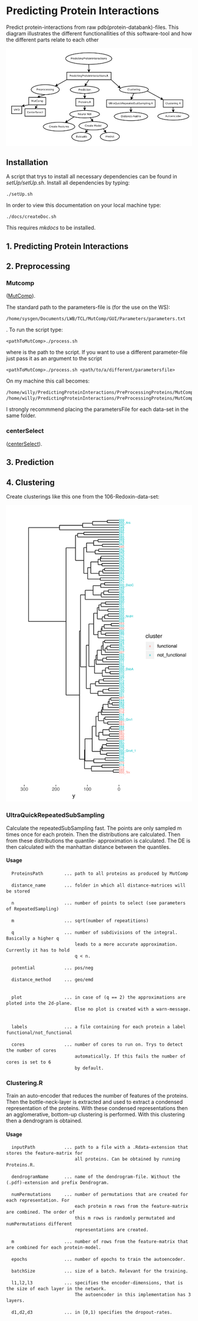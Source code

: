 # Predicting Protein Interactions
Predict protein-interactions from raw pdb(protein-databank)-files. 
This diagram illustrates the different functionallities of this software-tool and how the different parts relate to each other


![Diagram1](docs/Diagram.png)



## Installation
 A script that trys to install all necessary dependencies can be found in *setUp/setUp.sh*. Install all dependencies by typing:
```
./setUp.sh
```
In order to view this documentation on your local machine type:
 
```
./docs/createDoc.sh
```
This requires *mkdocs* to be installed.


## 1. Predicting Protein Interactions


## 2. Preprocessing

### Mutcomp
([MutComp](https://github.com/WillyBruhn/MutComp)). 

The standard path to the parameters-file is (for the use on the WS):
```
/home/sysgen/Documents/LWB/TCL/MutComp/GUI/Parameters/parameters.txt
```
. To run the script type:
```
<pathToMutComp>./process.sh
```
where *<pathToMutComp>* is the path to the script.
If you want to use a different parameter-file just pass it as an argument to the script
```
<pathToMutComp>./process.sh <path/to/a/different/parametersfile>
```
On my machine this call becomes: 
```
/home/willy/PredictingProteinInteractions/PreProcessingProteins/MutComp/./process.sh /home/willy/PredictingProteinInteractions/PreProcessingProteins/MutComp/GUI/Parameters/parametersForThesis.txt
```

I strongly recommmend placing the parametersFile for each data-set in the same folder. 


### centerSelect
([centerSelect](https://github.com/WillyBruhn/centerSelect)). 

## 3. Prediction

## 4. Clustering
Create clusterings like this one from the 106-Redoxin-data-set:

![Diagram1](docs/ClusteringExample.png)



### UltraQuickRepeatedSubSampling
Calculate the repeatedSubSampling fast. The points are only sampled m times once for each protein. Then the distributions are calculated. Then from these distributions the quantile-
approximation is calculated. The DE is then calculated with the manhattan distance between
the quantiles.

#### Usage

```
  ProteinsPath        ... path to all proteins as produced by MutComp

  distance_name       ... folder in which all distance-matrices will be stored

  n                   ... number of points to select (see parameters of RepeatedSampling)

  m                   ... sqrt(number of repeatitions)

  q                   ... number of subdivisions of the integral. Basically a higher q
                          leads to a more accurate approximation. Currently it has to hold
                          q < n.

  potential           ... pos/neg

  distance_method     ... geo/emd


  plot                ... in case of (q == 2) the approximations are ploted into the 2d-plane.
                          Else no plot is created with a warn-message.


  labels              ... a file containing for each protein a label functional/not_functional

  cores               ... number of cores to run on. Trys to detect the number of cores
                          automatically. If this fails the number of cores is set to 6
                          by default.
```

### Clustering.R
Train an auto-encoder that reduces the number of features of the proteins. Then the
bottle-neck-layer is extracted and used to extract a condensed representation of
the proteins. With these condensed representations then an agglomerative, bottom-up
clustering is performed. With this clustering then a dendrogram is obtained.


#### Usage
```
  inputPath           ... path to a file with a .Rdata-extension that stores the feature-matrix for
                          all proteins. Can be obtained by running Proteins.R.

  dendrogramName      ... name of the dendrogram-file. Without the (.pdf)-extension and prefix Dendrogram.

  numPermutations     ... number of permutations that are created for each representation. For
                          each protein m rows from the feature-matrix are combined. The order of
                          this m rows is randomly permutated and numPermutations different
                          representations are created.

  m                   ... number of rows from the feature-matrix that are combined for each protein-model.

  epochs              ... number of epochs to train the autoencoder.

  batchSize           ... size of a batch. Relevant for the training.

  l1,l2,l3            ... specifies the encoder-dimensions, that is the size of each layer in the network.
                          The autoencoder in this implementation has 3 layers.

  d1,d2,d3            ... in [0,1) specifies the dropout-rates.
```




